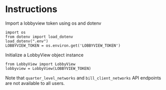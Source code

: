 # Instructions

Import a lobbyview token using os and dotenv

    import os
    from dotenv import load_dotenv
    load_dotenv(".env")
    LOBBYVIEW_TOKEN = os.environ.get('LOBBYVIEW_TOKEN')

Initialize a LobbyView object instance

    from LobbyView import LobbyView
    lobbyview = LobbyView(LOBBYVIEW_TOKEN)

Note that ```quarter_level_networks``` and ```bill_client_networks``` API endpoints are not available to all users.